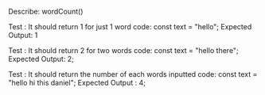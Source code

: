 Describe: wordCount()

Test : It should return 1 for just 1 word
code:
const text = "hello";
Expected Output: 1

Test : It should return 2 for two words
code:
const text = "hello there";
Expected Output: 2;

Test : It should return the number of each words inputted
code:
const text = "hello hi this daniel";
Expected Output : 4;